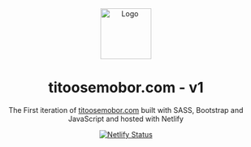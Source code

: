 <div align="center">
  <img alt="Logo" src="https://raw.githubusercontent.com/Tito-Osemobor/TitoFolio/main/public/favicon_io/android-chrome-192x192.png" width="100" />
</div>
<h1 align="center">
  titoosemobor.com - v1
</h1>
<p align="center">
  The First iteration of <a href="https://titoosemobor.com" target="_blank">titoosemobor.com</a> built with SASS, Bootstrap and JavaScript and hosted with Netlify
</p>
<p align="center">
  <a href="https://app.netlify.com/sites/titoosemobor/deploys" target="_blank">
    <img src="https://api.netlify.com/api/v1/badges/1963b488-7b78-48c9-9e2d-6fb5e47ab3af/deploy-status" alt="Netlify Status" />
  </a>
</p>


